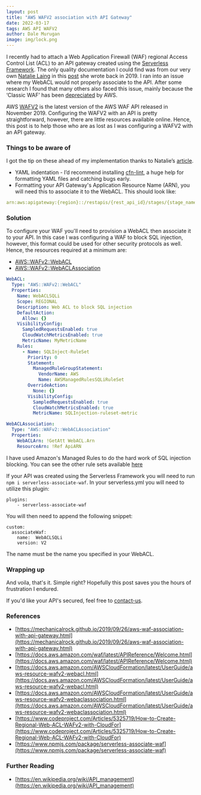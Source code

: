 ```yaml
---
layout: post
title: "AWS WAFV2 association with API Gateway"
date: 2022-03-17
tags: AWS API WAFV2
author: Dale Murugan
image: img/lock.png
---
```


I recently had to attach a Web Application Firewall (WAF) regional Access Control List (ACL) to an API gateway created using the [Serverless Framework](https://www.serverless.com/). The only quality documentation I could find was from our very own [Natalie Laing](https://au.linkedin.com/in/natalie-laing-652a9131) in this [post](https://mechanicalrock.github.io/2019/09/26/aws-waf-association-with-api-gateway.html) she wrote back in 2019. I ran into an issue where my WebACL would not properly associate to the API. After some research I found that many others also faced this issue, mainly because the ‘Classic WAF’ has been [depreciated](https://docs.aws.amazon.com/waf/latest/developerguide/classic-waf-chapter.html) by AWS.

AWS [WAFV2](https://docs.aws.amazon.com/waf/latest/APIReference/Welcome.html) is the latest version of the AWS WAF API released in November 2019. Configuring the WAFV2 with an API is pretty straightforward, however, there are little resources available online. Hence, this post is to help those who are as lost as I was configuring a WAFV2 with an API gateway.

### Things to be aware of

I got the tip on these ahead of my implementation thanks to Natalie’s [article](https://mechanicalrock.github.io/2019/09/26/aws-waf-association-with-api-gateway.html).

- YAML indentation - I’d recommend installing [cfn-lint](https://github.com/aws-cloudformation/cfn-lint), a huge help for formatting YAML files and catching bugs early.
- Formatting your API Gateway's Application Resource Name (ARN), you will need this to associate it to the WebACL. This should look like:

```yml
arn:aws:apigateway:{region}::/restapis/{rest_api_id}/stages/{stage_name}
```

### Solution

To configure your WAF you'll need to provision a WebACL then associate it to your API. In this case I was configuring a WAF to block SQL injection, however, this format could be used for other security protocols as well. Hence, the resources required at a minimum are:

- [AWS::WAFv2::WebACL](https://docs.aws.amazon.com/AWSCloudFormation/latest/UserGuide/aws-resource-wafv2-webacl.html)
- [AWS::WAFv2::WebACLAssociation](https://docs.aws.amazon.com/AWSCloudFormation/latest/UserGuide/aws-resource-wafv2-webaclassociation.html)

```yml
WebACL:
  Type: "AWS::WAFv2::WebACL"
  Properties:
    Name: WebACLSQLi
    Scope: REGIONAL
    Description: Web ACL to block SQL injection
    DefaultAction:
      Allow: {}
    VisibilityConfig:
      SampledRequestsEnabled: true
      CloudWatchMetricsEnabled: true
      MetricName: MyMetricName
    Rules:
      - Name: SQLInject-RuleSet
        Priority: 0
        Statement:
          ManagedRuleGroupStatement:
            VendorName: AWS
            Name: AWSManagedRulesSQLiRuleSet
        OverrideAction:
          None: {}
        VisibilityConfig:
          SampledRequestsEnabled: true
          CloudWatchMetricsEnabled: true
          MetricName: SQLInjection-ruleset-metric

WebACLAssociation:
  Type: "AWS::WAFv2::WebACLAssociation"
  Properties:
    WebACLArn: !GetAtt WebACL.Arn
    ResourceArn: !Ref ApiARN
```

I have used Amazon's Managed Rules to do the hard work of SQL injection blocking. You can see the other rule sets available [here](https://docs.aws.amazon.com/waf/latest/developerguide/aws-managed-rule-groups-list.html)

If your API was created using the Serverless Framework you will need to run `npm i serverless-associate-waf`.
In your serverless.yml you will need to utilize this plugin:

```
plugins:
    - serverless-associate-waf
```

You will then need to append the following snippet:

```
custom:
  associateWaf:
    name:  WebACLSQLi
    version: V2
```

The name must be the name you specified in your WebACL.

### Wrapping up

And voila, that's it. Simple right? Hopefully this post saves you the hours of frustration I endured.

If you'd like your API's secured, feel free to [contact-us](https://www.mechanicalrock.io/lets-get-started).

### References

- [https://mechanicalrock.github.io/2019/09/26/aws-waf-association-with-api-gateway.html](https://mechanicalrock.github.io/2019/09/26/aws-waf-association-with-api-gateway.html)
- [https://docs.aws.amazon.com/waf/latest/APIReference/Welcome.html](https://docs.aws.amazon.com/waf/latest/APIReference/Welcome.html)
- [https://docs.aws.amazon.com/AWSCloudFormation/latest/UserGuide/aws-resource-wafv2-webacl.html](https://docs.aws.amazon.com/AWSCloudFormation/latest/UserGuide/aws-resource-wafv2-webacl.html)
- [https://docs.aws.amazon.com/AWSCloudFormation/latest/UserGuide/aws-resource-wafv2-webaclassociation.html](https://docs.aws.amazon.com/AWSCloudFormation/latest/UserGuide/aws-resource-wafv2-webaclassociation.html)
- [https://www.codeproject.com/Articles/5325719/How-to-Create-Regional-Web-ACL-WAFv2-with-CloudFor](https://www.codeproject.com/Articles/5325719/How-to-Create-Regional-Web-ACL-WAFv2-with-CloudFor)
- [https://www.npmjs.com/package/serverless-associate-waf](https://www.npmjs.com/package/serverless-associate-waf)

### Further Reading

- [https://en.wikipedia.org/wiki/API_management](https://en.wikipedia.org/wiki/API_management)
